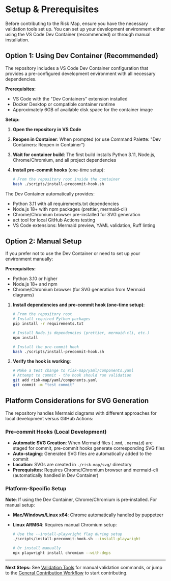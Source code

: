 # Setup & Prerequisites

Before contributing to the Risk Map, ensure you have the necessary validation tools set up. You can set up your development environment either using the VS Code Dev Container (recommended) or through manual installation.

## Option 1: Using Dev Container (Recommended)

The repository includes a VS Code Dev Container configuration that provides a pre-configured development environment with all necessary dependencies.

**Prerequisites:**

- VS Code with the "Dev Containers" extension installed
- Docker Desktop or compatible container runtime
- Approximately 6GB of available disk space for the container image

**Setup:**

1. **Open the repository in VS Code**
2. **Reopen in Container**: When prompted (or use Command Palette: "Dev Containers: Reopen in Container")
3. **Wait for container build**: The first build installs Python 3.11, Node.js, Chrome/Chromium, and all project dependencies
4. **Install pre-commit hooks** (one-time setup):

   ```bash
   # From the repository root inside the container
   bash ./scripts/install-precommit-hook.sh
   ```

The Dev Container automatically provides:

- Python 3.11 with all requirements.txt dependencies
- Node.js 18+ with npm packages (prettier, mermaid-cli)
- Chrome/Chromium browser pre-installed for SVG generation
- act tool for local GitHub Actions testing
- VS Code extensions: Mermaid preview, YAML validation, Ruff linting

## Option 2: Manual Setup

If you prefer not to use the Dev Container or need to set up your environment manually:

**Prerequisites:**

- Python 3.10 or higher
- Node.js 18+ and npm
- Chrome/Chromium browser (for SVG generation from Mermaid diagrams)

1. **Install dependencies and pre-commit hook (one-time setup)**:

   ```bash
   # From the repository root
   # Install required Python packages
   pip install -r requirements.txt

   # Install Node.js dependencies (prettier, mermaid-cli, etc.)
   npm install

   # Install the pre-commit hook
   bash ./scripts/install-precommit-hook.sh
   ```

2. **Verify the hook is working**:
   ```bash
   # Make a test change to risk-map/yaml/components.yaml
   # Attempt to commit - the hook should run validation
   git add risk-map/yaml/components.yaml
   git commit -m "test commit"
   ```

## Platform Considerations for SVG Generation

The repository handles Mermaid diagrams with different approaches for local development versus GitHub Actions:

### Pre-commit Hooks (Local Development)

- **Automatic SVG Creation**: When Mermaid files (`.mmd`, `.mermaid`) are staged for commit, pre-commit hooks generate corresponding SVG files
- **Auto-staging**: Generated SVG files are automatically added to the commit
- **Location**: SVGs are created in `./risk-map/svg/` directory
- **Prerequisites**: Requires Chrome/Chromium browser and mermaid-cli (automatically handled in Dev Container)

### Platform-Specific Setup

**Note**: If using the Dev Container, Chrome/Chromium is pre-installed. For manual setup:

- **Mac/Windows/Linux x64**: Chrome automatically handled by puppeteer
- **Linux ARM64**: Requires manual Chromium setup:

  ```bash
  # Use the --install-playwright flag during setup
  ./scripts/install-precommit-hook.sh --install-playwright

  # Or install manually
  npx playwright install chromium --with-deps
  ```

---

**Next Steps:** See [Validation Tools](validation.md) for manual validation commands, or jump to the [General Contribution Workflow](workflow.md) to start contributing.
